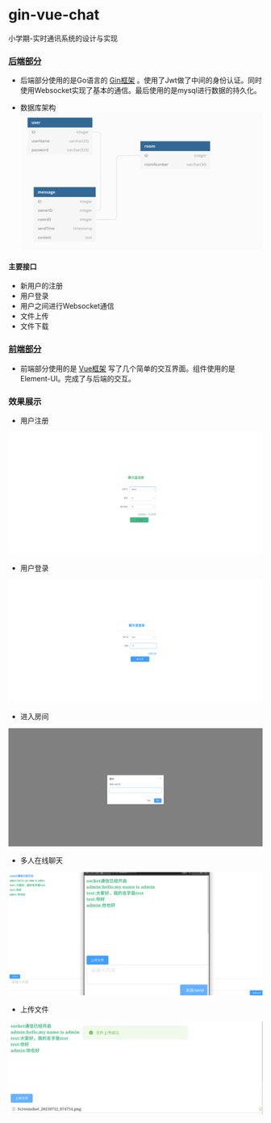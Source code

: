 # gin-vue-chat
小学期-实时通讯系统的设计与实现
### [后端部分](https://github.com/Peterliang233/go-chat)
+ 后端部分使用的是Go语言的 [Gin框架](https://gin-gonic.com/) 。使用了Jwt做了中间的身份认证。同时使用Websocket实现了基本的通信。最后使用的是mysql进行数据的持久化。

+ 数据库架构
  ![database.png](src/static/database.png)

#### 主要接口
+ 新用户的注册
+ 用户登录
+ 用户之间进行Websocket通信
+ 文件上传
+ 文件下载

### [前端部分](https://github.com/Peterliang233/vue-chat)

+ 前端部分使用的是 [Vue框架](https://cn.vuejs.org/v2/guide/) 写了几个简单的交互界面。组件使用的是Element-UI。完成了与后端的交互。



### 效果展示

+ 用户注册

![img.png](src/static/registry.png)

+ 用户登录

![img.png](src/static/login.png)

+ 进入房间

![img.png](src/static/enter.png)

+ 多人在线聊天

![img.png](src/static/chat.png)

+ 上传文件

![img.png](src/static/upload.png)


